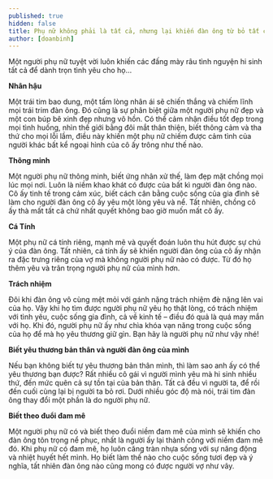 ```yaml
---
published: true
hidden: false
title: Phụ nữ không phải là tất cả, nhưng lại khiến đàn ông từ bỏ tất cả nếu có điều này
author: [doanbinh] 
---
```

Một người phụ nữ tuyệt vời luôn khiến các đấng mày râu tình nguyện hi sinh tất cả để dành trọn tình yêu cho họ…

**Nhân hậu**

Một trái tim bao dung, một tấm lòng nhân ái sẽ chiến thắng và chiếm lĩnh mọi trái trim đàn ông. Đó cũng là sự phân biệt giữa một người phụ nữ đẹp và một con búp bê xinh đẹp nhưng vô hồn. Có thể cảm nhận điều tốt đẹp trong mọi tình huống, nhìn thế giới bằng đôi mắt thân thiện, biết thông cảm và tha thứ cho mọi lỗi lầm, điều này khiến một phụ nữ chiếm được cảm tình của người khác bất kể ngoại hình của cô ấy trông như thế nào.

**Thông minh**

Một người phụ nữ thông minh, biết ứng nhân xử thế, làm đẹp mặt chồng mọi lúc mọi nơi. Luôn là niềm khao khát có được của bất kì người đàn ông nào. Cô ấy tinh tế trong cảm xúc, biết cách cân bằng cuộc sống của gia đình sẽ làm cho người đàn ông cô ấy yêu một lòng yêu và nể. Tất nhiên, chồng cô ấy thà mất tất cả chứ nhất quyết không bao giờ muốn mất cô ấy.

**Cá Tính**

Một phụ nữ cá tính riêng, mạnh mẽ và quyết đoán luôn thu hút được sự chú ý của đàn ông. Tất nhiên, cá tính ấy sẽ khiến người đàn ông của cô ấy nhận ra đặc trưng riêng của vợ mà không người phụ nữ nào có được. Từ đó họ thêm yêu và trân trọng người phụ nữ của mình hơn.

**Trách nhiệm**

Đôi khi đàn ông vô cùng mệt mỏi với gánh nặng trách nhiệm đè nặng lên vai của họ. Vậy khi họ tìm được người phụ nữ yêu họ thật lòng, có trách nhiệm với tình yêu, cuộc sống gia đình, cả về kinh tế – điều đó quả là quá may mắn với họ. Khi đó, người phụ nữ ấy như chìa khóa vạn năng trong cuộc sống của họ để mà họ yêu thương giữ gìn. Bạn hãy là người phụ nữ như vậy nhé!

**Biết yêu thương bản thân và người đàn ông của mình**

Nếu bạn không biết tự yêu thương bản thân mình, thì làm sao anh ấy có thể yêu thương bạn được? Rất nhiều cô gái vì người mình yêu mà hi sinh nhiều thứ, đến mức quên cả sự tồn tại của bản thân. Tất cả đều vì người ta, để rồi đến cuối cùng lại bị người ta bỏ rơi. Dưới nhiều góc độ mà nói, trái tim đàn ông thay đổi một phần là do người phụ nữ.

**Biết theo đuổi đam mê**

Một người phụ nữ có và biết theo đuổi niềm đam mê của mình sẽ khiến cho đàn ông tôn trọng nể phục, nhất là người ấy lại thành công với niềm đam mê đó. Khi phụ nữ có đam mê, họ luôn căng tràn nhựa sống với sự năng động và nhiệt huyết hết mình. Họ biết làm thế nào cho cuộc sống tươi đẹp và ý nghĩa, tất nhiên đàn ông nào cũng mong có được người vợ như vây.

